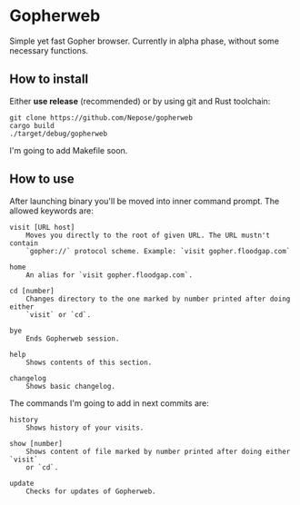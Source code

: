 # Gopherweb

Simple yet fast Gopher browser. Currently in alpha phase, without some necessary functions.

## How to install

Either **use release** (recommended) or by using git and Rust toolchain:
```
git clone https://github.com/Nepose/gopherweb
cargo build
./target/debug/gopherweb
```

I'm going to add Makefile soon.

## How to use

After launching binary you'll be moved into inner command prompt. The allowed keywords are:

	visit [URL host]
		Moves you directly to the root of given URL. The URL mustn't contain 
		`gopher://` protocol scheme. Example: `visit gopher.floodgap.com`

	home
		An alias for `visit gopher.floodgap.com`.

	cd [number]
		Changes directory to the one marked by number printed after doing either
		`visit` or `cd`.

	bye
		Ends Gopherweb session.

	help
		Shows contents of this section.

	changelog
		Shows basic changelog.

The commands I'm going to add in next commits are:

	history
		Shows history of your visits.

	show [number]
		Shows content of file marked by number printed after doing either `visit`
		or `cd`.

	update
		Checks for updates of Gopherweb.
